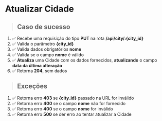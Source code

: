 # Atualizar Cidade

> ## Caso de sucesso

1. ✅ Recebe uma requisição do tipo **PUT** na rota **/api/city/:{city_id}**
2. ✅ Valida o parâmetro **{city_id}**
3. ✅ Valida dados obrigatórios **nome**
4. ✅ Valida se o campo **nome** é válido
5. ✅ **Atualiza** uma Cidade com os dados fornecidos, **atualizando** o campo **data da última alteração**
6. ✅ Retorna **204**, sem dados

> ## Exceções

1. ✅ Retorna erro **403** se **{city_id}** passado na URL for inválido
2. ✅ Retorna erro **400** se o campo **nome** não for fornecido
3. ✅ Retorna erro **400** se o campo **nome** for inválido
4. ✅ Retorna erro **500** se der erro ao tentar atualizar a Cidade
